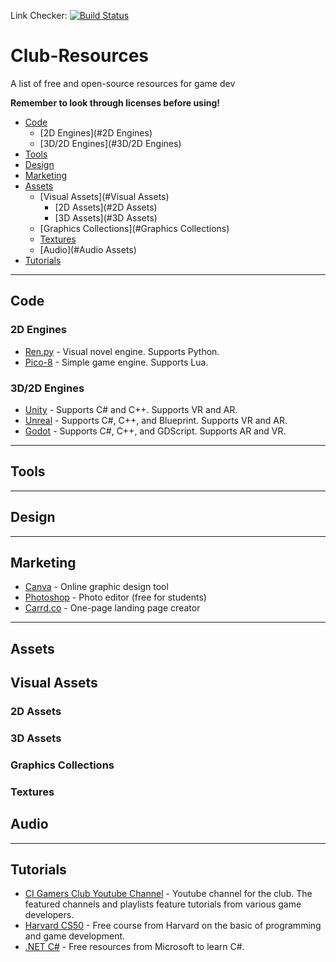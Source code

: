 Link Checker: [![Build Status](https://travis-ci.org/Alloz1115/Club-Resources.svg?branch=main)](https://travis-ci.org/Alloz1115/Club-Resources)
# Club-Resources
A list of free and open-source resources for game dev

<!--future club logo image here-->

**Remember to look through licenses before using!**

- [Code](#code)
  - [2D Engines](#2D Engines)
  - [3D/2D Engines](#3D/2D Engines)
- [Tools](#Tools)
- [Design](#Design)
- [Marketing](#Marketing)
- [Assets](#Assets)
  - [Visual Assets](#Visual Assets)
    - [2D Assets](#2D Assets)
    - [3D Assets](#3D Assets)
  - [Graphics Collections](#Graphics Collections)
  - [Textures](#Textures)
  - [Audio](#Audio Assets)
- [Tutorials](#Tutorials)

--------
Code
--------
### 2D Engines

* [Ren.py](https://www.renpy.org/) - Visual novel engine. Supports Python.
* [Pico-8](https://www.lexaloffle.com/pico-8.php) - Simple game engine. Supports Lua.

### 3D/2D Engines
* [Unity](https://unity.com/) - Supports C# and C++. Supports VR and AR. 
* [Unreal](https://www.unrealengine.com/en-US) - Supports C#, C++, and Blueprint. Supports VR and AR.
* [Godot](https://godotengine.org/) - Supports C#, C++, and GDScript. Supports AR and VR.

--------
Tools
--------


--------
Design
--------

--------
Marketing
--------
* [Canva](https://www.canva.com/) - Online graphic design tool
* [Photoshop](https://www.adobe.com/creativecloud.html) - Photo editor (free for students)
* [Carrd.co](https://carrd.co/) - One-page landing page creator


--------
Assets
--------
## Visual Assets
### 2D Assets
### 3D Assets
### Graphics Collections
### Textures
## Audio

--------
Tutorials
--------
* [CI Gamers Club Youtube Channel](https://www.youtube.com/channel/UCaLUNY1KWzoVoiAhESU3wrA) - Youtube channel for the club. The featured channels and playlists feature tutorials from various game developers. 
* [Harvard CS50](https://pll.harvard.edu/course/cs50s-introduction-game-development?delta=0) - Free course from Harvard on the basic of programming and game development.
* [.NET C#](https://dotnet.microsoft.com/en-us/learn/csharp) - Free resources from Microsoft to learn C#.


